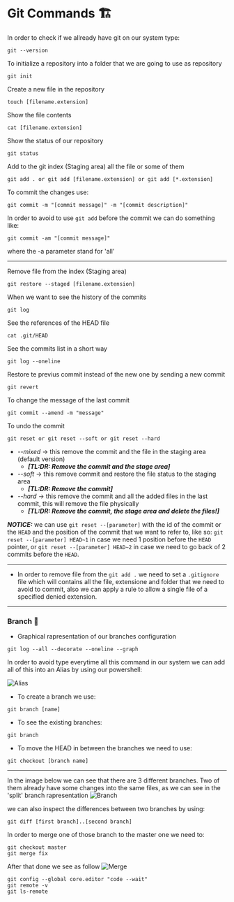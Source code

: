 # Git Commands 🏗️
In order to check if we allready have git on our system type:
```
git --version
```
To initialize a repository into a folder that we are going to use as repository
```
git init
```
Create a new file in the repository
```
touch [filename.extension]
```
Show the file contents
```
cat [filename.extension]
```
Show the status of our repository
```
git status
```
Add to the git index (Staging area) all the file or some of them
```
git add . or git add [filename.extension] or git add [*.extension]
```
To commit the changes use:
```
git commit -m "[commit message]" -m "[commit description]"
```
In order to avoid to use `git add` before the commit we can do something like:
```
git commit -am "[commit message]"
```
where the -a parameter stand for 'all'

<hr>

Remove file from the index (Staging area)
```
git restore --staged [filename.extension]
```
When we want to see the history of the commits
```
git log
```
See the references of the HEAD file
```
cat .git/HEAD
```
See the commits list in a short way
```
git log --oneline
```
Restore te previus commit instead of the new one by sending a new commit
```
git revert
```
To change the message of the last commit
```
git commit --amend -m "message"
```
To undo the commit
```
git reset or git reset --soft or git reset --hard
```
- _--mixed_ &rarr; this remove the commit and the file in the staging area (default version) 
  - ***[TL:DR: Remove the commit and the stage area]***
- _--soft_ &rarr; this remove commit and restore the file status to the staging area 
  - ***[TL:DR: Remove the commit]***
- _--hard_ &rarr; this remove the commit and all the added files in the last commit, this will remove the file physically 
  - ***[TL:DR: Remove the commit, the stage area and delete the files!]***

***NOTICE:*** we can use `git reset --[parameter]` with the id of the commit or the `HEAD` and the position of the commit that we want to refer to, like so: `git reset --[parameter] HEAD~1` in case we need 1 position before the `HEAD` pointer, or `git reset --[parameter] HEAD~2` in case we need to go back of 2 commits before the `HEAD`.

<hr />

- In order to remove file from the `git add .` we need to set a `.gitignore` file which will contains all the file, extensione and folder that we need to avoid to commit, also we can apply a rule to allow a single file of a specified denied extension.

<hr />

### Branch 🦺
- Graphical rapresentation of our branches configuration
```
git log --all --decorate --oneline --graph
```
In order to avoid type everytime all this command in our system we can add all of this into an Alias by using our powershell:

![Alias](https://i.ibb.co/tKGJ2N6/Untitled.png)

- To create a branch we use:
```
git branch [name]
```
- To see the existing branches:
```
git branch
```
- To move the HEAD in between the branches we need to use:
```
git checkout [branch name]
```
<hr />

In the image below we can see that there are 3 different branches.
Two of them already have some changes into the same files, as we can see in the 'split' branch rapresentation
![Branch](https://i.ibb.co/6ZRKjZR/Capture.png)

we can also inspect the differences between two branches by using:
```
git diff [first branch]..[second branch]
```

In order to merge one of those branch to the master one we need to:
```
git checkout master
git merge fix
```

After that done we see as follow
![Merge](https://i.ibb.co/s6C5D5d/Capture.png)

```
git config --global core.editor "code --wait"
git remote -v
git ls-remote
```